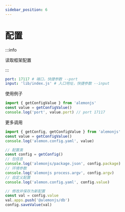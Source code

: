 ```yaml
---
sidebar_position: 6
---
```


# 配置

:::info

读取框架配置

:::

```yaml title="alemon.config.yaml"
port: 17117 # 端口，快捷参数 --port
input: 'lib/index.js' # 入口地址，快捷参数 --input
```

使用例子

```ts title="src/index.ts"
import { getConfigValue } from 'alemonjs'
const value = getConfigValue()
console.log('port', value.port) // port 17117
```

更多调用

```ts title="src/index.ts"
import { getConfig, getConfigValue } from 'alemonjs'
const value = getConfigValue()
console.log('alemon.config.yaml', value)

// 配置类
const config = getConfig()
// 包信息
console.log('alemonjs/package.json', config.package)
// 环境参数
console.log('alemonjs process.argv', config.argv)
// 自定义配置
console.log('alemon.config.yaml', config.value)

// 修改并保存为新配置
const val = config.value
val.apps.push('@alemonjs/db')
config.saveValue(val)
```
